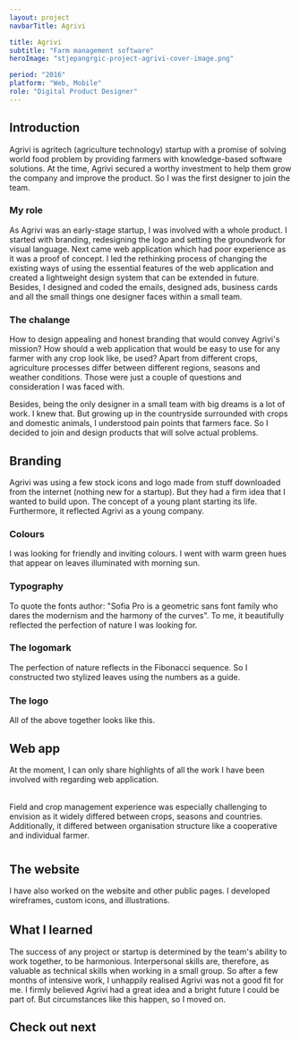 ```yaml
---
layout: project
navbarTitle: Agrivi

title: Agrivi
subtitle: "Farm management software"
heroImage: "stjepangrgic-project-agrivi-cover-image.png"

period: "2016"
platform: "Web, Mobile"
role: "Digital Product Designer"
---
```


## Introduction
Agrivi is agritech (agriculture technology) startup with a promise of solving world food problem by providing farmers with knowledge-based software solutions. At the time, Agrivi secured a worthy investment to help them grow the company and improve the product. So I was the first designer to join the team.

### My role
As Agrivi was an early-stage startup, I was involved with a whole product. I started with branding, redesigning the logo and setting the groundwork for visual language. Next came web application which had poor experience as it was a proof of concept. I led the rethinking process of changing the existing ways of using the essential features of the web application and created a lightweight design system that can be extended in future. Besides, I designed and coded the emails, designed ads, business cards and all the small things one designer faces within a small team.

### The chalange
How to design appealing and honest branding that would convey Agrivi's mission? How should a web application that would be easy to use for any farmer with any crop look like, be used? Apart from different crops, agriculture processes differ between different regions, seasons and weather conditions. Those were just a couple of questions and consideration I was faced with.

Besides, being the only designer in a small team with big dreams is a lot of work. I knew that. But growing up in the countryside surrounded with crops and domestic animals, I understood pain points that farmers face. So I decided to join and design products that will solve actual problems. 

<div class="branding gradient full-width text-width-each">

## Branding
Agrivi was using a few stock icons and logo made from stuff downloaded from the internet (nothing new for a startup). But they had a firm idea that I wanted to build upon. The concept of a young plant starting its life. Furthermore, it reflected Agrivi as a young company.

<figure class="project-width">
  <simg name="stjepangrgic-project-agrivi-branding-idea.jpg" />
</figure> 
  
</div>

### Colours
I was looking for friendly and inviting colours. I went with warm green hues that appear on leaves illuminated with morning sun.

<figure class="photo-width">
  <simg name="stjepangrgic-project-agrivi-colors.png" />
</figure>

<div class="typography">

### Typography
To quote the fonts author: "Sofia Pro is a geometric sans font family who dares the modernism and the harmony of the curves". To me, it beautifully reflected the perfection of nature I was looking for.

<figure>
  <simg name="stjepangrgic-project-agrivi-typography.png" />
</figure>

</div>


<div class="gcs4 span12" style="margin-bottom: 1.5rem">
  <h3>The logomark</h3>
  <p>The perfection of nature reflects in the Fibonacci sequence. So I constructed two stylized leaves using the numbers as a guide.</p>
</div>
<figure class="gcs4 span10">
  <simg name="stjepangrgic-project-agrivi-logomark-construction.png" />
</figure>
<figure class="gcs14 span10">
  <simg name="stjepangrgic-project-agrivi-logomark.png" />
</figure>


### The logo
All of the above together looks like this.

<figure class="g1-1 mb8">
  <simg name="stjepangrgic-project-agrivi-logo-construction.png" />
</figure>
<figure class="g1-1 mb8">
  <simg name="stjepangrgic-project-agrivi-logo.png" />
</figure>
<figure class="gcs1 span12 mb8">
  <simg name="stjepangrgic-project-agrivi-logo-monochrome-light.png" />
</figure>
<figure class="gcs13 span12 mb8">
  <simg name="stjepangrgic-project-agrivi-logo-monochrome-dark.png" />
</figure>

<div class="block g1-1 grid" style="position: relative; z-index: 11">

## Web app
At the moment, I can only share highlights of all the work I have been involved with regarding web application.

<figure class="grid-width " style="margin-bottom: 2rem">
  <simg name="stjepangrgic-project-agrivi-webapp.png" />
</figure>

Field and crop management experience was especially challenging to envision as it widely differed between crops, seasons and countries. Additionally, it differed between organisation structure like a cooperative and individual farmer.

<figure class="grid-width" style="margin-top: 2.5rem">
  <simg name="stjepangrgic-project-agrivi-webapp-fields.png" />
</figure>

  
</div>

<div class="block reverse g1-1 grid">

## The website
I have also worked on the website and other public pages. I developed wireframes, custom icons, and illustrations.

<figure class="grid-width " style="margin-bottom: 2rem">
  <simg name="stjepangrgic-project-agrivi-website.jpg" />
</figure>
  
</div>


<div class="block g1-1 grid">

## What I learned
The success of any project or startup is determined by the team's ability to work together, to be harmonious. Interpersonal skills are, therefore, as valuable as technical skills when working in a small group. So after a few months of intensive work, I unhappily realised Agrivi was not a good fit for me.  I firmly believed Agrivi had a great idea and a bright future I could be part of. But circumstances like this happen, so I moved on.

## Check out next

<div class="grid-width next-project">
  <ProjectCard
    url="/work/vip-xmass-chat"
    title="Vip Xmas Chat"
    description="Promotional Chat App"
    bgImage="stjepangrgic-vip-chat-card-bgImage.jpg"
    projectImage="stjepangrgic-vip-chat-card-projectImage.png"
    textColor="#000"/>
</div>
  
</div>


<script>
import slink from '@/components/slink.vue'
import simg from '@/components/simg.vue'
import ProjectCard from '@/components/ProjectCard.vue'
import ProjectHeroSection from '@/components/ProjectHeroSection.vue'
import ProjectInfo from '@/components/ProjectInfo.vue'
import PageHeader from '@/components/PageHeader.vue'

export default {
  components: {
    slink,
    ProjectCard,
    simg,
    ProjectHeroSection,
    ProjectInfo,
    PageHeader
  }
}
</script>

<style lang="stylus">
.agrivi
  --hero-section-bg: #7F5A43
  --subtitle-color: #8E6948
  --content-bgc: #F8F3F0
  --page-header-bgc: #F8F3F0
  .gradient
    position relative
    margin-top 4rem
    z-index 2
    &:before
      content ""
      display block
      position absolute
      width 100vw
      left 50%
      transform translateX(-50%)
      height 700px
      background: linear-gradient(180deg, #ECE1DC 0%, rgba(#ECE1DC, 0) 100%);
      z-index -1

/*  .block.reverse:before
    transform translateX(-50%) rotate(180deg)
    top -700px*/

/*.agrivi
  --hero-section-bg: #7F5A43
  --subtitle-color: #8E6948
  --content-bgc #F8F3F0
  &__nav .nav__wrap, .page-title
      grid-column 6 / -6
  .hero-image
    grid-column 1 / -1
    img
      box-shadow none
      max-width: 938px;
      width 100%
  figure img
    border-radius: 1px;


  .typography
    margin-bottom 1rem
    figure
      grid-column 2 / span 12
      margin-bottom 0
    .text
      grid-column 14 / span 10
      align-self: end;
      margin-bottom: 3rem;
      padding-left: 2rem;
    @media screen and (max-width: 900px) {
      .text {
        margin-bottom: 0;
        padding: 0;
        grid-column: 4/-4;
      }
      figure {
        grid-column 2 / -2
      }
    }
  figure.mb8
    margin-bottom: 0.5rem;

  .credits
    a 
      text-decoration: underline;

  .shadow
    box-shadow: 0 12px 19px -8px rgba(44,29,22,0.15);
  .two-grid
    display: flex;
    flex-direction: row;
    img
      width: 50%;*/

</style>
